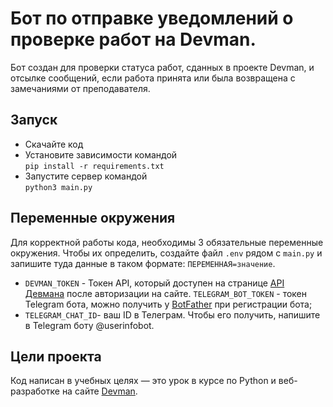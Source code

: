 # Бот по отправке уведомлений о проверке работ на Devman.

Бот создан для проверки статуса работ, сданных в проекте Devman, и отсылке сообщений, если работа принята или была возвращена с замечаниями от преподавателя.

## Запуск

- Скачайте код
- Установите зависимости командой  
```pip install -r requirements.txt```
- Запустите сервер командой  
```python3 main.py```

## Переменные окружения

Для корректной работы кода, необходимы 3 обязательные переменные окружения. Чтобы их определить, создайте файл `.env` рядом с `main.py` и запишите туда данные в таком формате: `ПЕРЕМЕННАЯ=значение`.

* `DEVMAN_TOKEN` - Токен API, который доступен на странице [API Девмана](https://dvmn.org/api/docs/) после авторизации на сайте.
`TELEGRAM_BOT_TOKEN` - токен Telegram бота, можно получить у [BotFather](https://t.me/botfather#:~:text=BotFather%20is%20the%20one%20bot,BotFather%20right%20away.) при регистрации бота;
* `TELEGRAM_CHAT_ID`- ваш ID в Телеграм. Чтобы его получить, напишите в Telegram боту @userinfobot.

## Цели проекта

Код написан в учебных целях — это урок в курсе по Python и веб-разработке на сайте [Devman](https://dvmn.org).